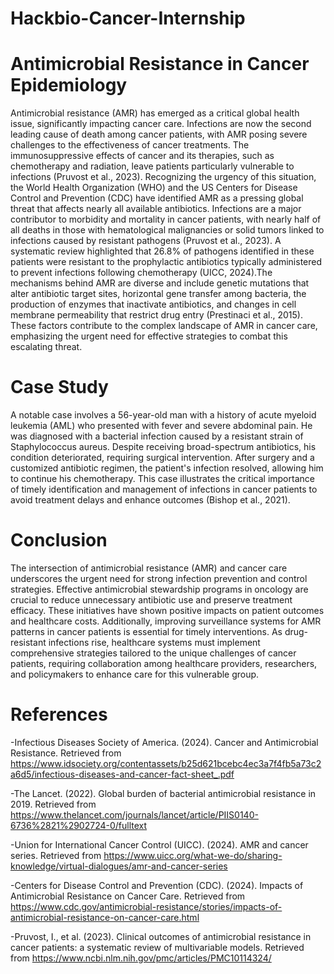 # Hackbio-Cancer-Internship
# Antimicrobial Resistance in Cancer Epidemiology

Antimicrobial resistance (AMR) has emerged as a critical global health issue, significantly impacting cancer care. Infections are now the second leading cause of death among cancer patients, with AMR posing severe challenges to the effectiveness of cancer treatments. The immunosuppressive effects of cancer and its therapies, such as chemotherapy and radiation, leave patients particularly vulnerable to infections (Pruvost et al., 2023). Recognizing the urgency of this situation, the World Health Organization (WHO) and the US Centers for Disease Control and Prevention (CDC) have identified AMR as a pressing global threat that affects nearly all available antibiotics.
Infections are a major contributor to morbidity and mortality in cancer patients, with nearly half of all deaths in those with hematological malignancies or solid tumors linked to infections caused by resistant pathogens (Pruvost et al., 2023). A systematic review highlighted that 26.8% of pathogens identified in these patients were resistant to the prophylactic antibiotics typically administered to prevent infections following chemotherapy (UICC, 2024).The mechanisms behind AMR are diverse and include genetic mutations that alter antibiotic target sites, horizontal gene transfer among bacteria, the production of enzymes that inactivate antibiotics, and changes in cell membrane permeability that restrict drug entry (Prestinaci et al., 2015). These factors contribute to the complex landscape of AMR in cancer care, emphasizing the urgent need for effective strategies to combat this escalating threat.
# Case Study
A notable case involves a 56-year-old man with a history of acute myeloid leukemia (AML) who presented with fever and severe abdominal pain. He was diagnosed with a bacterial infection caused by a resistant strain of Staphylococcus aureus. Despite receiving broad-spectrum antibiotics, his condition deteriorated, requiring surgical intervention. After surgery and a customized antibiotic regimen, the patient's infection resolved, allowing him to continue his chemotherapy. This case illustrates the critical importance of timely identification and management of infections in cancer patients to avoid treatment delays and enhance outcomes (Bishop et al., 2021).
# Conclusion
The intersection of antimicrobial resistance (AMR) and cancer care underscores the urgent need for strong infection prevention and control strategies. Effective antimicrobial stewardship programs in oncology are crucial to reduce unnecessary antibiotic use and preserve treatment efficacy. These initiatives have shown positive impacts on patient outcomes and healthcare costs. Additionally, improving surveillance systems for AMR patterns in cancer patients is essential for timely interventions. As drug-resistant infections rise, healthcare systems must implement comprehensive strategies tailored to the unique challenges of cancer patients, requiring collaboration among healthcare providers, researchers, and policymakers to enhance care for this vulnerable group.

# References

-Infectious Diseases Society of America. (2024). Cancer and Antimicrobial Resistance. Retrieved from https://www.idsociety.org/contentassets/b25d621bcebc4ec3a7f4fb5a73c2a6d5/infectious-diseases-and-cancer-fact-sheet_.pdf

-The Lancet. (2022). Global burden of bacterial antimicrobial resistance in 2019. Retrieved from https://www.thelancet.com/journals/lancet/article/PIIS0140-6736%2821%2902724-0/fulltext

-Union for International Cancer Control (UICC). (2024). AMR and cancer series. Retrieved from https://www.uicc.org/what-we-do/sharing-knowledge/virtual-dialogues/amr-and-cancer-series

-Centers for Disease Control and Prevention (CDC). (2024). Impacts of Antimicrobial Resistance on Cancer Care. Retrieved from https://www.cdc.gov/antimicrobial-resistance/stories/impacts-of-antimicrobial-resistance-on-cancer-care.html

-Pruvost, I., et al. (2023). Clinical outcomes of antimicrobial resistance in cancer patients: a systematic review of multivariable models. Retrieved from https://www.ncbi.nlm.nih.gov/pmc/articles/PMC10114324/

